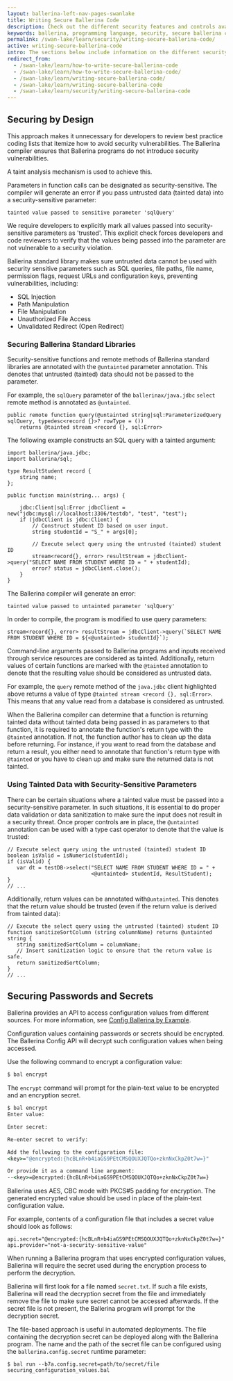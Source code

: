 ```yaml
---
layout: ballerina-left-nav-pages-swanlake
title: Writing Secure Ballerina Code
description: Check out the different security features and controls available within the Ballerina programming language and follow the guidelines on writing secure Ballerina programs.
keywords: ballerina, programming language, security, secure ballerina code
permalink: /swan-lake/learn/security/writing-secure-ballerina-code/
active: writing-secure-ballerina-code
intro: The sections below include information on the different security features and controls available within Ballerina. Also, they provide guidelines on writing secure Ballerina programs.
redirect_from:
  - /swan-lake/learn/how-to-write-secure-ballerina-code
  - /swan-lake/learn/how-to-write-secure-ballerina-code/
  - /swan-lake/learn/writing-secure-ballerina-code/
  - /swan-lake/learn/writing-secure-ballerina-code
  - /swan-lake/learn/security/writing-secure-ballerina-code
---
```


## Securing by Design

This approach makes it unnecessary for developers to review best practice coding lists that itemize how to avoid security vulnerabilities. The Ballerina compiler ensures that Ballerina programs do not introduce security vulnerabilities.

A taint analysis mechanism is used to achieve this.

Parameters in function calls can be designated as security-sensitive. The compiler will generate an error if you pass untrusted data (tainted data) into a security-sensitive parameter:

```
tainted value passed to sensitive parameter 'sqlQuery'
```

We require developers to explicitly mark all values passed into security-sensitive parameters as 'trusted'. This explicit check forces developers and code reviewers to verify that the values being passed into the parameter are not vulnerable to a security violation.

Ballerina standard library makes sure untrusted data cannot be used with security sensitive parameters such as SQL queries, file paths, file name, permission flags, request URLs and configuration keys, preventing  vulnerabilities, including:

* SQL Injection
* Path Manipulation
* File Manipulation
* Unauthorized File Access
* Unvalidated Redirect (Open Redirect)

### Securing Ballerina Standard Libraries

Security-sensitive functions and remote methods of Ballerina standard libraries are annotated with the `@untainted` parameter annotation. This denotes that untrusted (tainted) data should not be passed to the parameter. 

For example, the `sqlQuery` parameter of the `ballerinax/java.jdbc` `select` remote method is annotated as `@untainted`.

```ballerina
public remote function query(@untainted string|sql:ParameterizedQuery sqlQuery, typedesc<record {}>? rowType = ())
    returns @tainted stream <record {}, sql:Error>
```

The following example constructs an SQL query with a tainted argument:

```ballerina
import ballerina/java.jdbc;
import ballerina/sql;

type ResultStudent record {
    string name;
};

public function main(string... args) {

    jdbc:Client|sql:Error jdbcClient = new("jdbc:mysql://localhost:3306/testdb", "test", "test");
    if (jdbcClient is jdbc:Client) {
        // Construct student ID based on user input.
        string studentId = "S_" + args[0];

        // Execute select query using the untrusted (tainted) student ID
        stream<record{}, error> resultStream = jdbcClient->query("SELECT NAME FROM STUDENT WHERE ID = " + studentId);
        error? status = jdbcClient.close();
    }
}
```

The Ballerina compiler will generate an error:

```
tainted value passed to untainted parameter 'sqlQuery'
```

In order to compile, the program is modified to use query parameters:

```ballerina
stream<record{}, error> resultStream = jdbcClient->query(`SELECT NAME FROM STUDENT WHERE ID = ${<@untainted> studentId}`);
```

Command-line arguments passed to Ballerina programs and inputs received through service resources are considered as tainted. Additionally, return values of certain functions are marked with the `@tainted` annotation to denote that the resulting value should be considered as untrusted data.

For example, the `query` remote method of the `java.jdbc` client highlighted above returns a value of type `@tainted stream <record {}, sql:Error>`. This means that any value read from a database is considered as untrusted.

When the Ballerina compiler can determine that a function is returning tainted data without tainted data being passed in as parameters to that function, it is required to annotate the function's return type with the `@tainted` annotation. If not, the function author has to clean up the data before returning. For instance, if you want to read from the database and return a result, you either need to annotate that function's return type with `@tainted` or you have to clean up and make sure the returned data is not tainted.

### Using Tainted Data with Security-Sensitive Parameters

There can be certain situations where a tainted value must be passed into a security-sensitive parameter. In such situations, it is essential to do proper data validation or data sanitization to make sure the input does not result in a security threat. Once proper controls are in place, the `@untainted` annotation can be used with a type cast operator to denote that the value is trusted:

```ballerina
// Execute select query using the untrusted (tainted) student ID
boolean isValid = isNumeric(studentId);
if (isValid) {
   var dt = testDB->select("SELECT NAME FROM STUDENT WHERE ID = " +
                           <@untainted> studentId, ResultStudent);
}
// ...
```

Additionally, return values can be annotated with`@untainted`. This denotes that the return value should be trusted (even if the return value is derived from tainted data):

```ballerina
// Execute the select query using the untrusted (tainted) student ID
function sanitizeSortColumn (string columnName) returns @untainted string {
   string sanitizedSortColumn = columnName;
   // Insert sanitization logic to ensure that the return value is safe.
   return sanitizedSortColumn;
}
// ...
```

## Securing Passwords and Secrets

Ballerina provides an API to access configuration values from different sources. For more information, see [Config Ballerina by Example](/swan-lake/learn/by-example/config-api.html).

Configuration values containing passwords or secrets should be encrypted. The Ballerina Config API will decrypt such configuration values when being accessed.

Use the following command to encrypt a configuration value:

```cmd
$ bal encrypt
```

The `encrypt` command will prompt for the plain-text value to be encrypted and an encryption secret.

```cmd
$ bal encrypt
Enter value: 

Enter secret: 

Re-enter secret to verify: 

Add the following to the configuration file:
<key>="@encrypted:{hcBLnR+b4iaGS9PEtCMSQOUXJQTQo+zknNxCkpZ0t7w=}"

Or provide it as a command line argument:
--<key>=@encrypted:{hcBLnR+b4iaGS9PEtCMSQOUXJQTQo+zknNxCkpZ0t7w=}
```

Ballerina uses AES, CBC mode with PKCS#5 padding for encryption. The generated encrypted value should be used in place of the plain-text configuration value.

For example, contents of a configuration file that includes a secret value should look as follows:

```
api.secret="@encrypted:{hcBLnR+b4iaGS9PEtCMSQOUXJQTQo+zknNxCkpZ0t7w=}"
api.provider="not-a-security-sensitive-value"
```

When running a Ballerina program that uses encrypted configuration values, Ballerina will require the secret used during the encryption process to perform the decryption.

Ballerina will first look for a file named `secret.txt`. If such a file exists, Ballerina will read the decryption secret from the file and immediately remove the file to make sure secret cannot be accessed afterwards. If the secret file is not present, the Ballerina program will prompt for the decryption secret.

The file-based approach is useful in automated deployments. The file containing the decryption secret can be deployed along with the Ballerina program. The name and the path of the secret file can be configured using the `ballerina.config.secret` runtime parameter:

```
$ bal run --b7a.config.secret=path/to/secret/file securing_configuration_values.bal
```
